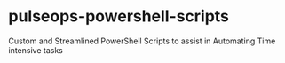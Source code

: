 # pulseops-powershell-scripts
Custom and Streamlined PowerShell Scripts to assist in Automating Time intensive tasks
